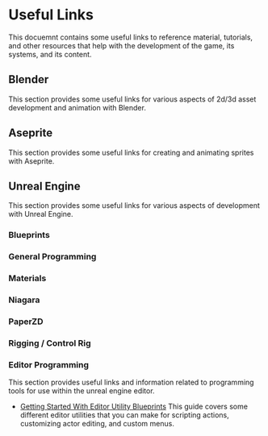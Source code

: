# Useful Links

This docuemnt contains some useful links to reference material, tutorials, and
other resources that help with the development of the game, its systems, and its
content.

## Blender

This section provides some useful links for various aspects of 2d/3d asset
development and animation with Blender.

## Aseprite

This section provides some useful links for creating and animating sprites with
Aseprite.

## Unreal Engine

This section provides some useful links for various aspects of development with
Unreal Engine.

### Blueprints

### General Programming

### Materials

### Niagara

### PaperZD

### Rigging / Control Rig

### Editor Programming

This section provides useful links and information related to programming tools
for use within the unreal engine editor.

* [Getting Started With Editor Utility Blueprints](https://dev.epicgames.com/community/learning/tutorials/owYv/unreal-engine-getting-started-with-editor-utility-blueprints)
  This guide covers some different editor utilities that you can make for
  scripting actions, customizing actor editing, and custom menus.
